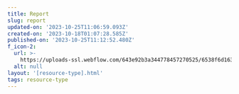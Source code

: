 ```yaml
---
title: Report
slug: report
updated-on: '2023-10-25T11:06:59.093Z'
created-on: '2023-10-18T01:07:28.585Z'
published-on: '2023-10-25T11:12:52.480Z'
f_icon-2:
  url: >-
    https://uploads-ssl.webflow.com/643e92b3a344778457270525/6538f6d1631557f00cdbe8e3_book.svg
  alt: null
layout: '[resource-type].html'
tags: resource-type
---
```



